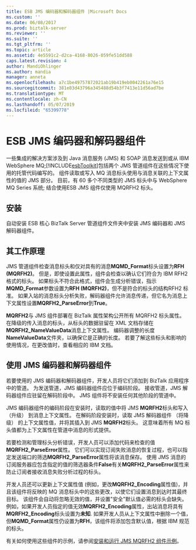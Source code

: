 ```yaml
---
title: ESB JMS 编码器和解码器组件 |Microsoft Docs
ms.custom: ''
ms.date: 06/08/2017
ms.prod: biztalk-server
ms.reviewer: ''
ms.suite: ''
ms.tgt_pltfrm: ''
ms.topic: article
ms.assetid: 4e5591c2-d2ca-4168-8026-059fe51dd588
caps.latest.revision: 4
author: MandiOhlinger
ms.author: mandia
manager: anneta
ms.openlocfilehash: a7c1be49757872021ab19b419eb0042261a76e15
ms.sourcegitcommit: 381e83d43796a345488d54b3f7413e11d56ad7be
ms.translationtype: MT
ms.contentlocale: zh-CN
ms.lasthandoff: 05/07/2019
ms.locfileid: "65399778"
---
```

# <a name="the-esb-jms-encoder-and-decoder-components"></a>ESB JMS 编码器和解码器组件
一些集成的解决方案涉及到 Java 消息服务 (JMS) 和 SOAP 消息发送到或从 IBM WebSphere MQ;[!INCLUDE[esbToolkit](../includes/esbtoolkit-md.md)]包括两个 JMS 管道组件在这些情况下使用的托管代码编写的。 组件读取或写入 MQ 消息标头使用与消息关联的上下文属性的值的 JMS 部分。 目前，有 60 多个不同类型的 JMS 标头中与 WebSphere MQ Series 系统; 结合使用ESB JMS 组件仅使用 MQRFH2 标头。  
  
## <a name="installation"></a>安装  
 自动安装 ESB 核心 BizTalk Server 管道组件文件夹中安装 JMS 编码器和 JMS 解码器组件。  
  
## <a name="how-it-works"></a>其工作原理  
 JMS 管道组件检查消息标头和仅对具有的消息**MQMD_Format**标头设置为**RFH (MQRFH2)**。 但是，即使设置此属性，组件会检查以确认它们符合为 IBM RFH2 格式的标头。 如果标头不符合此格式，组件会生成分析错误，指示**MQMD_Format**参数设置为**RFH (MQRFH2)**，但不是符合的标头的结构RFH2 标准。 如果入站的消息标头分析失败，解码器组件允许消息传递，但它名为消息上下文属性设置**MQRFH2_ParseError**到**True**。  
  
 **MQRFH2**与 JMS 组件部署在 BizTalk 属性架构公开所有 MQRFH2 标头属性。 在降级的传入消息的标头，从标头的数据驻留在 XML 文档存储在**MQRFH2_NameValueData**消息上下文属性。 编码器调整的长度**NameValueData**文件夹，以确保它是正确的长度。 若要了解这些标头和影响的使用情况，在更改值时，查看相应的 IBM 文档。  
  
## <a name="using-the-jms-encoder-and-decoder-components"></a>使用 JMS 编码器和解码器组件  
 若要使用的 JMS 编码器和解码器组件，开发人员将它们添加到 BizTalk 应用程序中的管道。 为发送管道，JMS 编码器组件应位于编码阶段。 接收管道，JMS 解码器组件应驻留在解码阶段中。 JMS 组件将不安装任何其他阶段的管道中。  
  
 JMS 编码器组件的编码阶段在安装时，读取的值中将 JMS **MQRFH2**标头和写入 （升级） 到消息上下文属性。 在解码阶段安装时，读取 JMS 解码器组件 （将降级） 的上下文属性值，并将其插入到 JMS **MQRFH2**标头。 这意味着所有 MQ 标头值都为上下文属性在管道中消息的形式提供。  
  
 若要检测和管理标头分析错误，开发人员可以添加代码来检查的值**MQRFH2_ParseError**属性。 它们可以实现订阅失败消息的恢复过程，也可以指定发送端口的筛选**MQRFH2_ParseError**属性将该消息保存。 使用 JMS 消息的订阅服务器应包含指定的值的筛选器条件**False**有关**MQRFH2_ParseError**属性来防止订阅者接收消息失败分析过程的标头。  
  
 开发人员还可以更新上下文属性值 (例如，更改**MQRFH2_Encoding**属性值)，并且该组件将反映的 MQ 消息标头中的这些更改，以使它们设置消息到达时其最终目标。 该组件会自动将忽略无效的值，并设置"安全"默认值必需的标头会缺失。 例如，如果开发人员指定的值无效**MQRFH2_Encoding**属性，出站消息将具有**MQRFH2_Encoding**标头设置为**未知**. 如果开发人员从上下文属性中删除一个值，但**MQMD_Format**属性仍设置为**RFH**，该组件将添加包含默认值，根据 IBM 规范的标头。  
  
 有关如何使用这些组件的示例，请参阅[安装和运行 JMS MQRFH2 组件示例](../esb-toolkit/installing-and-running-the-jms-mqrfh2-component-sample.md)。